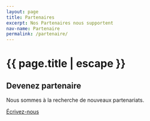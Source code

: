 ```yaml
---
layout: page
title: Partenaires
excerpt: Nos Partenaires nous supportent
nav-name: Partenaire
permalink: /partenaire/
---
```




<div class="page-section container">
  <div class=" row">
    <div class="col-lg-7" >
      <h1>{{ page.title | escape }}</h1>
    </div>
  </div>

<div class=" row">
  <div class="col-lg-7 mb-5" >
      <h2>Devenez partenaire</h2>
      <p>
        Nous sommes à la recherche de nouveaux partenariats.
      </p>
        <a class="btn btn-rounded btn-primary btn-lg" href="mailto:info.neurologiefonctionnelle@gmail.com">
          Écrivez-nous
        </a>
  </div>

</div>
</div>
